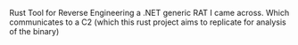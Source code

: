 Rust Tool for Reverse Engineering a .NET generic RAT I came across. Which communicates to a C2 (which this rust project aims to replicate for analysis of the binary)
